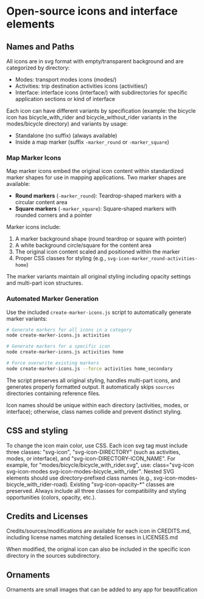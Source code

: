 # Open-source icons and interface elements

## Names and Paths

All icons are in svg format with empty/transparent background and are categorized by directory:
* Modes: transport modes icons (modes/)
* Activities: trip destination activities icons (activities/)
* Interface: interface icons (interface/) with subdirectories for specific application sections or kind of interface

Each icon can have different variants by specification (example: the bicycle icon has bicycle_with_rider and bicycle_without_rider variants in the modes/bicycle directory) and variants by usage:
* Standalone (no suffix) (always available)
* Inside a map marker (suffix `-marker_round` or `-marker_square`)

### Map Marker Icons

Map marker icons embed the original icon content within standardized marker shapes for use in mapping applications. Two marker shapes are available:

* **Round markers** (`-marker_round`): Teardrop-shaped markers with a circular content area
* **Square markers** (`-marker_square`): Square-shaped markers with rounded corners and a pointer

Marker icons include:
1. A marker background shape (round teardrop or square with pointer)
2. A white background circle/square for the content area
3. The original icon content scaled and positioned within the marker
4. Proper CSS classes for styling (e.g., `svg-icon-marker_round-activities-home`)

The marker variants maintain all original styling including opacity settings and multi-part icon structures.

### Automated Marker Generation

Use the included `create-marker-icons.js` script to automatically generate marker variants:

```bash
# Generate markers for all icons in a category
node create-marker-icons.js activities

# Generate markers for a specific icon
node create-marker-icons.js activities home

# Force overwrite existing markers
node create-marker-icons.js --force activities home_secondary
```

The script preserves all original styling, handles multi-part icons, and generates properly formatted output. It automatically skips `sources` directories containing reference files.

Icon names should be unique within each directory (activities, modes, or interface); otherwise, class names collide and prevent distinct styling.

## CSS and styling

To change the icon main color, use CSS. Each icon svg tag must include three classes: "svg-icon", "svg-icon-DIRECTORY" (such as activities, modes, or interface), and "svg-icon-DIRECTORY-ICON_NAME". For example, for "modes/bicycle/bicycle_with_rider.svg", use: class="svg-icon svg-icon-modes svg-icon-modes-bicycle_with_rider". Nested SVG elements should use directory‑prefixed class names (e.g., svg-icon-modes-bicycle_with_rider-road). Existing "svg-icon-opacity-*" classes are preserved. Always include all three classes for compatibility and styling opportunities (colors, opacity, etc.).

## Credits and Licenses

Credits/sources/modifications are available for each icon in CREDITS.md, including license names matching detailed licenses in LICENSES.md

When modified, the original icon can also be included in the specific icon directory in the sources subdirectory.

## Ornaments

Ornaments are small images that can be added to any app for beautification